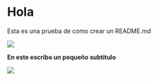 # Hola 
Esta es una prueba de como crear un README.md

![ ](https://3.bp.blogspot.com/-_nbEBYDqZjk/WfGm5zAXGHI/AAAAAAAAGn8/ChkMPfvSvXATARCTGnPljq9e33p4yLkNACLcBGAs/s640/GIF2_1200x675_v2.0.gif)

**En este escribo un pequeño subtitulo**
 
 ![ ](http://storage.ning.com/topology/rest/1.0/file/get/18988224?profile=RESIZE_710x&width=259)

